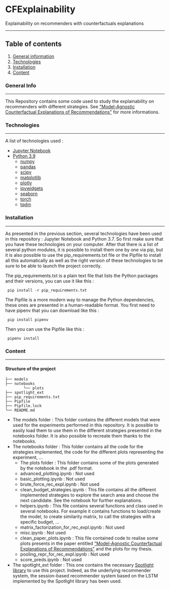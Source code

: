 # CFExplainability
Explainability on recommenders with counterfactuals explanations

***

## Table of contents
1. [General information](#general-info)
2. [Technologies](#technologies)
3. [Installation](#installation)
4. [Content](#content)

<a name="general-info"></a>
### General Info

***
This Repository contains some code used to study the explainability on recommenders with different strategies. See ["Model-Agnostic Counterfactual Explanations of Recommendations"](http://dsachar.net/publication/2021-umap-ksg/) for more informations. 
<a name="technologies"></a>
### Technologies

***

A list of technologies used :
- [Jupyter Notebook](https://jupyter.org/) 
- [Python 3.9](https://www.python.org/downloads/release/python-390/)
    - [numpy](https://numpy.org/)
    - [pandas](https://pandas.pydata.org/)
    - [scipy](https://scipy.org/)
    - [matplotlib](https://matplotlib.org/)
    - [plotly](https://plotly.com/)
    - [ipywidgets](https://ipywidgets.readthedocs.io/en/stable/)
    - [seaborn](https://seaborn.pydata.org/)
    - [torch](https://pytorch.org/)
    - [tqdm](https://pypi.org/project/tqdm/)

<a name="installation"></a>

### Installation

***

As presented in the previous section, several technologies have been used in this repository : Jupyter Notebook and Python 3.7. So first make sure that you have these technologies on your computer. After that there is a list of several python modules, it is possible to install them one by one via pip, but it is also possible to use the pip_requirements.txt file or the Pipfile to install all this automatically as well as the right version of these technologies to be sure to be able to launch the project correctly. 

The pip_requirements.txt is a plain text file that lists the Python packages and their versions, you can use it like this : 

<code> pip install -r pip_requirements.txt </code>

The Pipfile is a more modern way to manage the Python dependencies, these ones are presented in a human-readable format. You first need to have pipenv that you can download like this : 

<code> pip install pipenv </code>

Then you can use the Pipfile like this : 

<code> pipenv install </code>


[//]: <> (This section will contain the tree structure of files.)
<a name="content"></a>

### Content
***
#### Structure of the project

```
├── models
├── notebooks
        └── plots
├── spotlight_ext
├── pip_requirements.txt
├── Pipfile
├── Pipfile.lock
└── README.md
```
- The models folder : This folder contains the different models that were used for the experiments performed in this repository. It is possible to easily load them to use them in the different strategies presented in the notebooks folder. It is also possible to recreate them thanks to the notebooks.
- The notebooks folder : This folder contains all the code for the strategies implemented, the code for the different plots representing the experiment, ...
    - The plots folder : This folder contains some of the plots generated by the notebook in the .pdf format.
    - advanced_plotting.ipynb : Not used
    - basic_plotting.ipynb : Not used
    - brute_force_rec_expl.ipynb : Not used
    - clean_budget_strategies.ipynb : This file contains all the different implemented strategies to explore the search area and choose the next candidate. See the notebook for further explanations.
    - helpers.ipynb : This file contains several functions and class used in several notebooks. For example it contains functions to load/create the model, to create similarity matrix, to call the strategies with a specific budget, ...
    - matrix_factorization_for_rec_expl.ipynb : Not used
    - misc.ipynb : Not used
    - clean_paper_plots.ipynb : This file contained code to realise some plots presents in the paper entitled ["Model-Agnostic Counterfactual Explanations of Recommendations"](http://dsachar.net/publication/2021-umap-ksg/) and the plots for my thesis. 
    - pooling_repr_for_rec_expl.ipynb : Not used
    - score_preds.ipynb : Not used
- The spotlight_ext folder : This one contains the necessary [Spotlight library](https://maciejkula.github.io/spotlight/) to use this project. Indeed, as the underlying recommender system, the session-based recommender system based on the LSTM implemented by the Spotlight library has been used.



